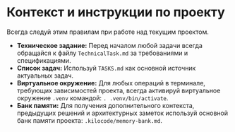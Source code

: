 # Контекст и инструкции по проекту

Всегда следуй этим правилам при работе над текущим проектом.

- **Техническое задание:** Перед началом любой задачи всегда обращайся к файлу `TechnicalTask.md` за требованиями и спецификациями.
- **Список задач:** Используй `TASKS.md` как основной источник актуальных задач.
- **Виртуальное окружение:** Для любых операций в терминале, требующих зависимостей проекта, всегда активируй виртуальное окружение `.venv` командой: `. .venv/bin/activate`.
- **Банк памяти:** Для получения дополнительного контекста, предыдущих решений и архитектурных заметок используй основной банк памяти проекта: `.kilocode/memory-bank.md`.
